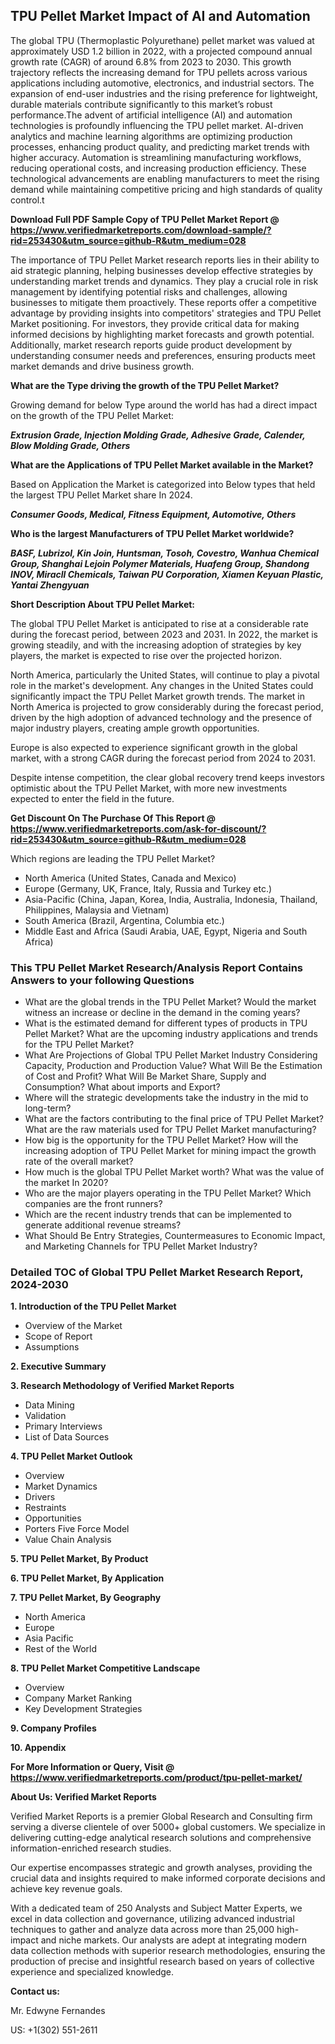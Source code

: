 <h2>TPU Pellet Market Impact of AI and Automation</h2>The global TPU (Thermoplastic Polyurethane) pellet market was valued at approximately USD 1.2 billion in 2022, with a projected compound annual growth rate (CAGR) of around 6.8% from 2023 to 2030. This growth trajectory reflects the increasing demand for TPU pellets across various applications including automotive, electronics, and industrial sectors. The expansion of end-user industries and the rising preference for lightweight, durable materials contribute significantly to this market’s robust performance.The advent of artificial intelligence (AI) and automation technologies is profoundly influencing the TPU pellet market. AI-driven analytics and machine learning algorithms are optimizing production processes, enhancing product quality, and predicting market trends with higher accuracy. Automation is streamlining manufacturing workflows, reducing operational costs, and increasing production efficiency. These technological advancements are enabling manufacturers to meet the rising demand while maintaining competitive pricing and high standards of quality control.t</p><p id="" class=""><strong>Download Full PDF Sample Copy of TPU Pellet Market Report @ <a href="https://www.verifiedmarketreports.com/download-sample/?rid=253430&utm_source=github-R&utm_medium=028" target="_blank">https://www.verifiedmarketreports.com/download-sample/?rid=253430&utm_source=github-R&utm_medium=028</a></strong></p><p>The importance of&nbsp;TPU Pellet Market research reports lies in their ability to aid strategic planning, helping businesses develop effective strategies by understanding market trends and dynamics. They play a crucial role in risk management by identifying potential risks and challenges, allowing businesses to mitigate them proactively. These reports offer a competitive advantage by providing insights into competitors' strategies and TPU Pellet Market positioning. For investors, they provide critical data for making informed decisions by highlighting market forecasts and growth potential. Additionally, market research reports guide product development by understanding consumer needs and preferences, ensuring products meet market demands and drive business growth.</p><p><strong>What are the&nbsp;Type driving the growth of the TPU Pellet Market?</strong></p><p id="" class="">Growing demand for below Type around the world has had a direct impact on the growth of the TPU Pellet Market:</p><em><strong>Extrusion Grade, Injection Molding Grade, Adhesive Grade, Calender, Blow Molding Grade, Others</strong></em></p><strong>What are the&nbsp;Applications&nbsp;of TPU Pellet Market available in the Market?</strong></p><p id="" class="">Based on Application the Market is categorized into Below types that held the largest TPU Pellet Market share In 2024.</p><em><strong>Consumer Goods, Medical, Fitness Equipment, Automotive, Others</strong></em></p><strong>Who is the largest Manufacturers of TPU Pellet Market worldwide?</strong></p><p><em><strong>BASF, Lubrizol, Kin Join, Huntsman, Tosoh, Covestro, Wanhua Chemical Group, Shanghai Lejoin Polymer Materials, Huafeng Group, Shandong INOV, Miracll Chemicals, Taiwan PU Corporation, Xiamen Keyuan Plastic, Yantai Zhengyuan</strong></em></p><p id="" class=""><strong>Short Description About TPU Pellet Market:</strong></p><p>The global TPU Pellet Market is anticipated to rise at a considerable rate during the forecast period, between 2023 and 2031. In 2022, the market is growing steadily, and with the increasing adoption of strategies by key players, the market is expected to rise over the projected horizon.</p><p>North America, particularly the United States, will continue to play a pivotal role in the market's development. Any changes in the United States could significantly impact the TPU Pellet Market growth trends. The market in North America is projected to grow considerably during the forecast period, driven by the high adoption of advanced technology and the presence of major industry players, creating ample growth opportunities.</p><p>Europe is also expected to experience significant growth in the global market, with a strong CAGR during the forecast period from 2024 to 2031.</p><p>Despite intense competition, the clear global recovery trend keeps investors optimistic about the TPU Pellet Market, with more new investments expected to enter the field in the future.</p><p id="" class=""><strong>Get Discount On The Purchase Of This Report @ <a href="https://www.verifiedmarketreports.com/ask-for-discount/?rid=253430&utm_source=github-R&utm_medium=028" target="_blank">https://www.verifiedmarketreports.com/ask-for-discount/?rid=253430&utm_source=github-R&utm_medium=028</a></strong></p>Which regions are leading the TPU Pellet Market?</p><ul><li>North America (United States, Canada and Mexico)</li><li>Europe (Germany, UK, France, Italy, Russia and Turkey etc.)</li><li>Asia-Pacific (China, Japan, Korea, India, Australia, Indonesia, Thailand, Philippines, Malaysia and Vietnam)</li><li>South America (Brazil, Argentina, Columbia etc.)</li><li>Middle East and Africa (Saudi Arabia, UAE, Egypt, Nigeria and South Africa)</li></ul><h3 id="" class="">This TPU Pellet Market Research/Analysis Report Contains Answers to your following Questions</h3><ul><li>What are the global trends in the TPU Pellet Market? Would the market witness an increase or decline in the demand in the coming years?</li><li>What is the estimated demand for different types of products in TPU Pellet Market? What are the upcoming industry applications and trends for the TPU Pellet Market?</li><li>What Are Projections of Global TPU Pellet Market Industry Considering Capacity, Production and Production Value? What Will Be the Estimation of Cost and Profit? What Will Be Market Share, Supply and Consumption? What about imports and Export?</li><li>Where will the strategic developments take the industry in the mid to long-term?</li><li>What are the factors contributing to the final price of TPU Pellet Market? What are the raw materials used for TPU Pellet Market manufacturing?</li><li>How big is the opportunity for the TPU Pellet Market? How will the increasing adoption of TPU Pellet Market for mining impact the growth rate of the overall market?</li><li>How much is the global TPU Pellet Market worth? What was the value of the market In 2020?</li><li>Who are the major players operating in the TPU Pellet Market? Which companies are the front runners?</li><li>Which are the recent industry trends that can be implemented to generate additional revenue streams?</li><li>What Should Be Entry Strategies, Countermeasures to Economic Impact, and Marketing Channels for TPU Pellet Market Industry?</li></ul><h3 id="" class="">Detailed TOC of Global TPU Pellet Market Research Report, 2024-2030</h3><p id="" class=""><strong>1. Introduction of the TPU Pellet Market</strong></p><ul><li>Overview of the Market</li><li>Scope of Report</li><li>Assumptions</li></ul><p id="" class=""><strong>2. Executive Summary</strong></p><p id="" class=""><strong>3. Research Methodology of Verified Market Reports</strong></p><ul><li>Data Mining</li><li>Validation</li><li>Primary Interviews</li><li>List of Data Sources</li></ul><p id="" class=""><strong>4. TPU Pellet Market Outlook</strong></p><ul><li>Overview</li><li>Market Dynamics</li><li>Drivers</li><li>Restraints</li><li>Opportunities</li><li>Porters Five Force Model</li><li>Value Chain Analysis</li></ul><p id="" class=""><strong>5. TPU Pellet Market, By Product</strong></p><p id="" class=""><strong>6. TPU Pellet Market, By Application</strong></p><p id="" class=""><strong>7. TPU Pellet Market, By Geography</strong></p><ul><li>North America</li><li>Europe</li><li>Asia Pacific</li><li>Rest of the World</li></ul><p id="" class=""><strong>8. TPU Pellet Market Competitive Landscape</strong></p><ul><li>Overview</li><li>Company Market Ranking</li><li>Key Development Strategies</li></ul><p id="" class=""><strong>9. Company Profiles</strong></p><p id="" class=""><strong>10. Appendix</strong></p><p id="" class=""><strong>For More Information or Query, Visit @ <a href="https://www.verifiedmarketreports.com/product/tpu-pellet-market/" target="_blank">https://www.verifiedmarketreports.com/product/tpu-pellet-market/</a></strong></p><p id="" class=""><strong>About Us: Verified Market Reports</strong></p><p id="" class="">Verified Market Reports is a premier Global Research and Consulting firm serving a diverse clientele of over 5000+ global customers. We specialize in delivering cutting-edge analytical research solutions and comprehensive information-enriched research studies.</p><p id="" class="">Our expertise encompasses strategic and growth analyses, providing the crucial data and insights required to make informed corporate decisions and achieve key revenue goals.</p><p id="" class="">With a dedicated team of 250 Analysts and Subject Matter Experts, we excel in data collection and governance, utilizing advanced industrial techniques to gather and analyze data across more than 25,000 high-impact and niche markets. Our analysts are adept at integrating modern data collection methods with superior research methodologies, ensuring the production of precise and insightful research based on years of collective experience and specialized knowledge.</p><p id="" class=""><strong>Contact us:</strong></p><p id="" class="">Mr. Edwyne Fernandes</p><p id="" class="">US: +1(302) 551-2611</p>